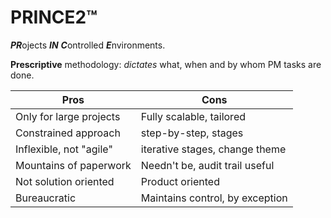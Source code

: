 # PRINCE2™

***PR***ojects ***IN*** ***C***ontrolled ***E***nvironments.

**Prescriptive** methodology: *dictates* what, when and by whom PM tasks are done.

Pros|Cons
-|-
Only for large projects|Fully scalable, tailored
Constrained approach|step-by-step, stages
Inflexible, not "agile"|iterative stages, change theme
Mountains of paperwork|Needn't be, audit trail useful
Not solution oriented|Product oriented
Bureaucratic|Maintains control, by exception

